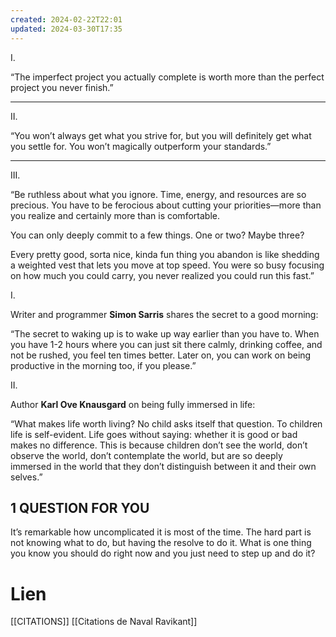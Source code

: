 ```yaml
---
created: 2024-02-22T22:01
updated: 2024-03-30T17:35
---
```

I.

“The imperfect project you actually complete is worth more than the perfect project you never finish.”

---

​II.

“You won’t always get what you strive for, but you will definitely get what you settle for. You won’t magically outperform your standards.”

---

III.

“Be ruthless about what you ignore. Time, energy, and resources are so precious. You have to be ferocious about cutting your priorities—more than you realize and certainly more than is comfortable.

You can only deeply commit to a few things. One or two? Maybe three?

Every pretty good, sorta nice, kinda fun thing you abandon is like shedding a weighted vest that lets you move at top speed. You were so busy focusing on how much you could carry, you never realized you could run this fast.”

I.

Writer and programmer **Simon Sarris** shares the secret to a good morning:

“The secret to waking up is to wake up way earlier than you have to. When you have 1-2 hours where you can just sit there calmly, drinking coffee, and not be rushed, you feel ten times better. Later on, you can work on being productive in the morning too, if you please.”

​II.

Author **Karl Ove Knausgard** on being fully immersed in life:

“What makes life worth living? No child asks itself that question. To children life is self-evident. Life goes without saying: whether it is good or bad makes no difference. This is because children don’t see the world, don’t observe the world, don’t contemplate the world, but are so deeply immersed in the world that they don’t distinguish between it and their own selves.”

## 1 QUESTION FOR YOU

It’s remarkable how uncomplicated it is most of the time. The hard part is not knowing what to do, but having the resolve to do it. What is one thing you know you should do right now and you just need to step up and do it?

# Lien

[[CITATIONS]]
[[Citations de Naval Ravikant]]